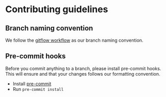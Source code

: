 # Contributing guidelines

## Branch naming convention

We follow the [gitflow workflow](https://nvie.com/posts/a-successful-git-branching-model/) as our
branch naming convention.

## Pre-commit hooks

Before you commit anything to a branch, please install pre-commit hooks. This will ensure and that
your changes follows our formatting convention.

* Install [pre-commit](https://pre-commit.com/)
* Run `pre-commit install`
